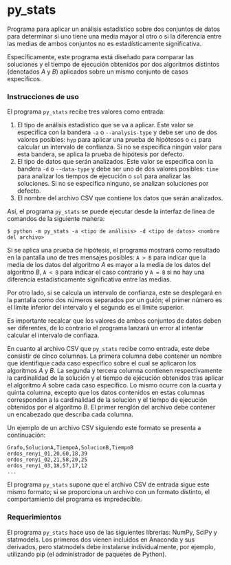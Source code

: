 # py_stats

Programa para aplicar un análisis estadístico sobre dos conjuntos
de datos para determinar si uno tiene una media mayor al otro o
si la diferencia entre las medias de ambos conjuntos no es 
estadísticamente significativa.

Específicamente, este programa está diseñado para comparar las
soluciones y el tiempo de ejecución
obtenidos por dos algoritmos distintos (denotados _A_ y _B_)
aplicados sobre un mismo conjunto de casos específicos. 

### Instrucciones de uso

El programa `py_stats` recibe tres valores como entrada: 

1. El tipo de análisis estadístico que se va a aplicar.
Este valor se especifica con la bandera
`-a` o `--analysis-type` y debe ser uno de dos valores 
posibles: `hyp` para aplicar
una prueba de hipótesos o `ci` para calcular un intervalo
de confianza.  Si no se especifica ningún valor
para esta bandera, se aplica la prueba de hipótesis por defecto.
2. El tipo de datos que serán analizados. Este valor
se especifica con la bandera `-d` o `--data-type` y 
debe ser uno de dos valores posibles: `time` para analizar 
los tiempos de ejecución o `sol` para analizar las soluciones.
Si no se especifica ninguno, se analizan soluciones por
defecto. 
3. El nombre del archivo CSV que contiene los datos que
serán analizados. 

Así, el programa `py_stats` se puede ejecutar desde la interfaz
de línea de comandos de la siguiente manera:

```
$ python -m py_stats -a <tipo de análisis> -d <tipo de datos> <nombre del archivo>
```

Si se aplica una prueba de hipótesis, el programa mostrará como
resultado en la pantalla uno de tres mensajes posibles:
`A > B` para indicar que la media de los datos del algoritmo _A_ es mayor
a la media de los datos del algoritmo _B_, `A < B` para indicar el
caso contrario y `A = B` si no hay una diferencia estadísticamente
significativa entre las medias. 

Por otro lado, si se calcula un intervalo de confianza, este
se desplegará en la pantalla como dos números separados por un
guión; el primer número es el límite inferior del intervalo y
el segundo es el límite superior.

Es importante recalcar que los valores de ambos conjuntos de datos
deben ser diferentes, de lo contrario el programa lanzará un
error al intentar calcular el intervalo de confiaza. 

En cuanto al archivo CSV que `py_stats` recibe como entrada,
este debe consistir de cinco columnas.
La primera columna debe contener un nombre que identifique
cada caso específico sobre el cual se aplicaron los algoritmos
_A_ y _B_. La segunda y tercera columna contienen respectivamente la 
cardinalidad de la solución y el tiempo de ejecución obtenidos tras 
aplicar el algoritmo _A_ sobre cada caso específico. Lo mismo ocurre 
con la cuarta y quinta columna, excepto que los datos contenidos en 
estas columnas corresponden a la cardinalidad de la solución y el 
tiempo de ejecución obtenidos por el algoritmo _B_. El primer renglón 
del archivo debe contener un encabezado que describa cada columna. 

Un ejemplo de un archivo CSV siguiendo este formato se presenta
a continuación:

```
Grafo,SolucionA,TiempoA,SolucionB,TiempoB
erdos_renyi_01,20,60,18,39
erdos_renyi_02,21,58,20,25
erdos_renyi_03,18,57,17,12
...
```

El programa `py_stats` supone que el archivo CSV de entrada sigue
este mismo formato; si se proporciona un archivo con un formato
distinto, el comportamiento del programa es impredecible.

### Requerimientos

El programa `py_stats` hace uso de las siguientes librerías:
NumPy, SciPy y statmodels. Los primeros dos vienen
incluidos en Anaconda y sus derivados, pero statmodels debe
instalarse individualmente, por ejemplo, utilizando pip (el 
administrador de paquetes de Python).
